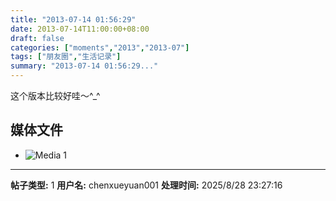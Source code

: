 ```yaml
---
title: "2013-07-14 01:56:29"
date: 2013-07-14T11:00:00+08:00
draft: false
categories: ["moments","2013","2013-07"]
tags: ["朋友圈","生活记录"]
summary: "2013-07-14 01:56:29..."
---
```


这个版本比较好哇〜^_^

## 媒体文件

- ![Media 1](/Moments/photos/2013-07-14/201307140156290.jpg)

---

**帖子类型:** 1
**用户名:** chenxueyuan001
**处理时间:** 2025/8/28 23:27:16
